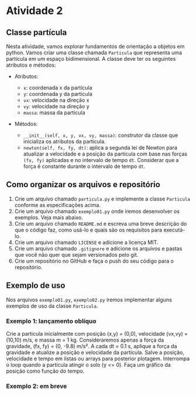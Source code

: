# Atividade 2

## Classe partícula

Nesta atividade, vamos explorar fundamentos de orientação a objetos em python. Vamos criar uma classe chamada `Particula` que representa uma partícula em um espaço bidimensional. A classe deve ter os seguintes atributos e métodos:

- Atributos:
  - `x`: coordenada x da partícula
  - `y`: coordenada y da partícula
  - `vx`: velocidade na direção x
  - `vy`: velocidade na direção y
  - `massa`: massa da partícula

- Métodos:
    - `__init__(self, x, y, vx, vy, massa)`: construtor da classe que inicializa os atributos da partícula.
    - `newton(self, fx, fy, dt)`: aplica a segunda lei de Newton para atualizar a velocidade e a posição da partícula com base nas forças `(fx, fy)` aplicadas e no intervalo de tempo `dt`. Considerar que a força é constante durante o intervalo de tempo `dt`.

## Como organizar os arquivos e repositório

1. Crie um arquivo chamado `particula.py` e implemente a classe `Particula` conforme as especificações acima.
2. Crie um arquivo chamado `exemplo01.py` onde iremos desenvolver os exemplos. Veja mais abaixo.
3. Crie um arquivo chamado `README.md` e escreva uma breve descrição do que o código faz, como usá-lo e quais são os requisitos para executá-lo.
4. Crie um arquivo chamado `LICENSE` e adicione a licença MIT.
5. Crie um arquivo chamado `.gitignore` e adicione os arquivos e pastas que você não quer que sejam versionados pelo git.
6. Crie um repositório no GitHub e faça o push do seu código para o repositório.

## Exemplo de uso

Nos arquivos `exemplo01.py`, `exemplo02.py` iremos implementar alguns exemplos de uso da classe `Particula`. 

### Exemplo 1: lançamento oblíquo

Crie a particula inicialmente com posição (x,y) = (0,0), velocidade (vx,vy) = (10,10) m/s, e massa m = 1 kg. Consideraremos apenas a força da gravidade, (fx, fy) = (0, -9.8) m/s². A cada dt = 0.1 s, aplique a força da gravidade e atualize a posição e velocidade da partícula. Salve a posição, velocidade e tempo em listas ou arrays para posterior plotagem. Interrompa o loop quando a partícula atingir o solo (y <= 0). Faça um gráfico da posição como função do tempo.

### Exemplo 2: em breve

